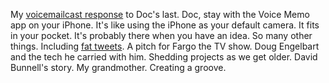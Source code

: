 My <a href="http://scripting.com/2020/01/13/daveToDoc.m4a">voicemailcast response</a> to Doc's last. Doc, stay with the Voice Memo app on your iPhone. It's like using the iPhone as your default camera. It fits in your pocket. It's probably there when you have an idea. So many other things.  Including <a href="http://scripting.com/2015/10/02/whatWouldAFatTweetLookLike.html">fat tweets</a>. A pitch for Fargo the TV show. Doug Engelbart and the tech he carried with him. Shedding projects as we get older. David Bunnell's story. My grandmother. Creating a groove. 
